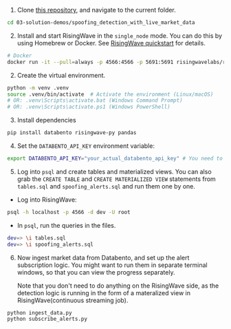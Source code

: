 1. Clone [this repository](https://github.com/risingwavelabs/awesome-stream-processing), and navigate to the current folder.

```bash
cd 03-solution-demos/spoofing_detection_with_live_market_data
```

2. Install and start RisingWave in the `single_node` mode. You can do this by using Homebrew or Docker. See [RisingWave quickstart](https://docs.risingwave.com/get-started/quickstart) for details.

  ```bash
  # Docker
  docker run -it --pull=always -p 4566:4566 -p 5691:5691 risingwavelabs/risingwave:latest single_node
  ```

2. Create the virtual environment.

  ```bash
  python -m venv .venv
  source .venv/bin/activate  # Activate the environment (Linux/macOS)
  # OR: .venv\Scripts\activate.bat (Windows Command Prompt)
  # OR: .venv\Scripts\activate.ps1 (Windows PowerShell)
  ```
3. Install dependencies
  ```bash
  pip install databento risingwave-py pandas
  ```

4.  Set the `DATABENTO_API_KEY` environment variable:
  ```bash
  export DATABENTO_API_KEY="your_actual_databento_api_key" # You need to sign up at Databento first and then grab your API key.
  ```

5. Log into `psql` and create tables and materialized views. You can also grab the `CREATE TABLE` and `CREATE MATERIALIZED VIEW` statements from `tables.sql` and `spoofing_alerts.sql` and run them one by one.

  - Log into RisingWave:
  ```bash
  psql -h localhost -p 4566 -d dev -U root
  ```
  - In `psql`, run the queries in the files.
  ```bash label="Create the tables and materialized view"
  dev=> \i tables.sql
  dev=> \i spoofing_alerts.sql
  ```

6.  Now ingest market data from Databento, and set up the alert subscription logic. You might want to run them in separate terminal windows, so that you can view the progress separately.

    Note that you don't need to do anything on the RisingWave side, as the detection logic is running in the form of a materalized view in                 RisingWave(continuous streaming job).

  ```bash
  python ingest_data.py
  python subscribe_alerts.py
  ```
